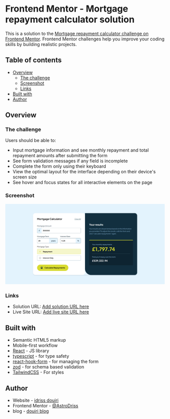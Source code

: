 # Frontend Mentor - Mortgage repayment calculator solution

This is a solution to the [Mortgage repayment calculator challenge on Frontend Mentor](https://www.frontendmentor.io/challenges/mortgage-repayment-calculator-Galx1LXK73). Frontend Mentor challenges help you improve your coding skills by building realistic projects.

## Table of contents

- [Overview](#overview)
  - [The challenge](#the-challenge)
  - [Screenshot](#screenshot)
  - [Links](#links)
- [Built with](#built-with)
- [Author](#author)

## Overview

### The challenge

Users should be able to:

- Input mortgage information and see monthly repayment and total repayment amounts after submitting the form
- See form validation messages if any field is incomplete
- Complete the form only using their keyboard
- View the optimal layout for the interface depending on their device's screen size
- See hover and focus states for all interactive elements on the page

### Screenshot

![](./screenshot.png)

### Links

- Solution URL: [Add solution URL here](https://your-solution-url.com)
- Live Site URL: [Add live site URL here](https://your-live-site-url.com)

## Built with

- Semantic HTML5 markup
- Mobile-first workflow
- [React](https://react.dev/) - JS library
- [typescript](https://typescript.org/) - for type safety
- [react-hook-form](https://react-hook-form.com/) - for managing the form
- [zod](https://zod.dev) - for schema based validation
- [TailwindCSS](https://tailwindcss.com/) - For styles

## Author

- Website - [idriss douiri](https://idriss.douiri.org)
- Frontend Mentor - [@AstroDriss](https://www.frontendmentor.io/profile/AstroDriss)
- blog - [douiri blog](https://douiri.org)

